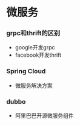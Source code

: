 # 微服务
### grpc和thrift的区别
- google开发grpc
- facebook开发thrift
### Spring Cloud
- 微服务解决方案
### dubbo
- 阿里巴巴开源微服务组件